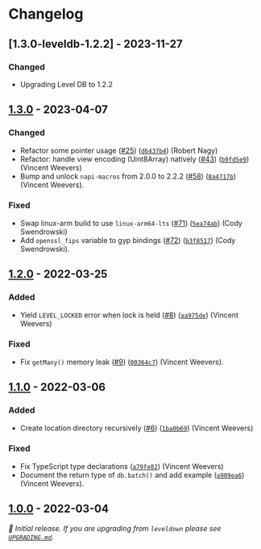 # Changelog


## [1.3.0-leveldb-1.2.2] - 2023-11-27

### Changed

- Upgrading Level DB to 1.2.2

## [1.3.0] - 2023-04-07

### Changed

- Refactor some pointer usage ([#25](https://github.com/Level/classic-level/issues/25)) ([`d6437b4`](https://github.com/Level/classic-level/commit/d6437b4)) (Robert Nagy)
- Refactor: handle view encoding (Uint8Array) natively ([#43](https://github.com/Level/classic-level/issues/43)) ([`b9fd5e9`](https://github.com/Level/classic-level/commit/b9fd5e9)) (Vincent Weevers)
- Bump and unlock `napi-macros` from 2.0.0 to 2.2.2 ([#58](https://github.com/Level/classic-level/issues/58)) ([`8a4717b`](https://github.com/Level/classic-level/commit/8a4717b)) (Vincent Weevers).

### Fixed

- Swap linux-arm build to use `linux-arm64-lts` ([#71](https://github.com/Level/classic-level/issues/71)) ([`5ea74ab`](https://github.com/Level/classic-level/commit/5ea74ab)) (Cody Swendrowski)
- Add `openssl_fips` variable to gyp bindings ([#72](https://github.com/Level/classic-level/issues/72)) ([`b3f8517`](https://github.com/Level/classic-level/commit/b3f8517)) (Cody Swendrowski).

## [1.2.0] - 2022-03-25

### Added

- Yield `LEVEL_LOCKED` error when lock is held ([#8](https://github.com/Level/classic-level/issues/8)) ([`aa975de`](https://github.com/Level/classic-level/commit/aa975de)) (Vincent Weevers)

### Fixed

- Fix `getMany()` memory leak ([#9](https://github.com/Level/classic-level/issues/9)) ([`00364c7`](https://github.com/Level/classic-level/commit/00364c7)) (Vincent Weevers).

## [1.1.0] - 2022-03-06

### Added

- Create location directory recursively ([#6](https://github.com/Level/classic-level/issues/6)) ([`1ba0b69`](https://github.com/Level/classic-level/commit/1ba0b69)) (Vincent Weevers)

### Fixed

- Fix TypeScript type declarations ([`a79fe82`](https://github.com/Level/classic-level/commit/a79fe82)) (Vincent Weevers)
- Document the return type of `db.batch()` and add example ([`a909ea6`](https://github.com/Level/classic-level/commit/a909ea6)) (Vincent Weevers).

## [1.0.0] - 2022-03-04

_:seedling: Initial release. If you are upgrading from `leveldown` please see [`UPGRADING.md`](UPGRADING.md)._

[1.3.0]: https://github.com/Level/classic-level/releases/tag/v1.3.0

[1.2.0]: https://github.com/Level/classic-level/releases/tag/v1.2.0

[1.1.0]: https://github.com/Level/classic-level/releases/tag/v1.1.0

[1.0.0]: https://github.com/Level/classic-level/releases/tag/v1.0.0
